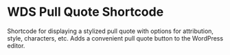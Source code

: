 WDS Pull Quote Shortcode
========================

Shortcode for displaying a stylized pull quote with options for attribution, style, characters, etc. Adds a convenient pull quote button to the WordPress editor.
